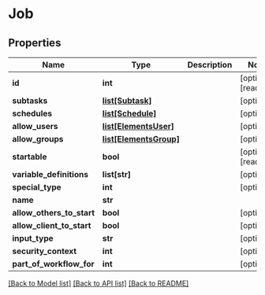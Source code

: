 # Job

## Properties

Name | Type | Description | Notes
------------ | ------------- | ------------- | -------------
**id** | **int** |  | [optional] [readonly] 
**subtasks** | [**list[Subtask]**](Subtask.md) |  | [optional] 
**schedules** | [**list[Schedule]**](Schedule.md) |  | [optional] 
**allow_users** | [**list[ElementsUser]**](ElementsUser.md) |  | [optional] 
**allow_groups** | [**list[ElementsGroup]**](ElementsGroup.md) |  | [optional] 
**startable** | **bool** |  | [optional] [readonly] 
**variable_definitions** | **list[str]** |  | [optional] 
**special_type** | **int** |  | [optional] 
**name** | **str** |  | 
**allow_others_to_start** | **bool** |  | [optional] 
**allow_client_to_start** | **bool** |  | [optional] 
**input_type** | **str** |  | [optional] 
**security_context** | **int** |  | [optional] 
**part_of_workflow_for** | **int** |  | [optional] 

[[Back to Model list]](../#documentation-for-models) [[Back to API list]](../#documentation-for-api-endpoints) [[Back to README]](../)


